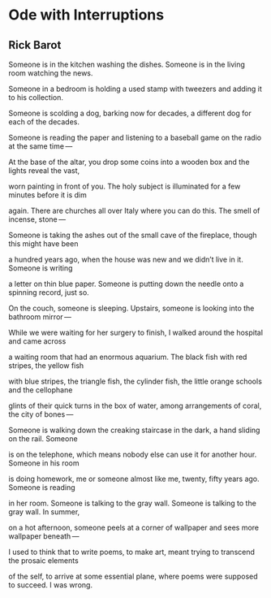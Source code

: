 # Ode with Interruptions
## Rick Barot
Someone is in the kitchen washing the dishes.
Someone is in the living room watching the news.

Someone in a bedroom is holding a used stamp
with tweezers and adding it to his collection.

Someone is scolding a dog, barking now for
decades, a different dog for each of the decades.

Someone is reading the paper and listening to
a baseball game on the radio at the same time —

At the base of the altar, you drop some coins
into a wooden box and the lights reveal the vast,

worn painting in front of you. The holy subject
is illuminated for a few minutes before it is dim

again. There are churches all over Italy where
you can do this. The smell of incense, stone —

Someone is taking the ashes out of the small
cave of the fireplace, though this might have been

a hundred years ago, when the house was new
and we didn’t live in it. Someone is writing

a letter on thin blue paper. Someone is putting
down the needle onto a spinning record, just so.

On the couch, someone is sleeping. Upstairs,
someone is looking into the bathroom mirror —

While we were waiting for her surgery to finish,
I walked around the hospital and came across

a waiting room that had an enormous aquarium.
The black fish with red stripes, the yellow fish

with blue stripes, the triangle fish, the cylinder
fish, the little orange schools and the cellophane

glints of their quick turns in the box of water,
among arrangements of coral, the city of bones —

Someone is walking down the creaking staircase
in the dark, a hand sliding on the rail. Someone

is on the telephone, which means nobody else
can use it for another hour. Someone in his room

is doing homework, me or someone almost like
me, twenty, fifty years ago. Someone is reading

in her room. Someone is talking to the gray wall.
Someone is talking to the gray wall. In summer,

on a hot afternoon, someone peels at a corner
of wallpaper and sees more wallpaper beneath —

I used to think that to write poems, to make art,
meant trying to transcend the prosaic elements

of the self, to arrive at some essential plane, where
poems were supposed to succeed. I was wrong.